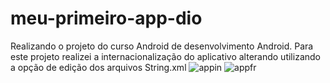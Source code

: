 # meu-primeiro-app-dio
Realizando o projeto do curso Android de desenvolvimento Android.
Para este projeto realizei a internacionalização do aplicativo alterando utilizando a opção de edição dos arquivos String.xml
![appin](https://github.com/pedropaulodev/meu-primeiro-app-dio/assets/99366229/f1f14bdc-016c-4663-8d32-aef84f349fd0)
![appfr](https://github.com/pedropaulodev/meu-primeiro-app-dio/assets/99366229/710645a1-06e9-4a91-8b74-c5fc116a102e)
